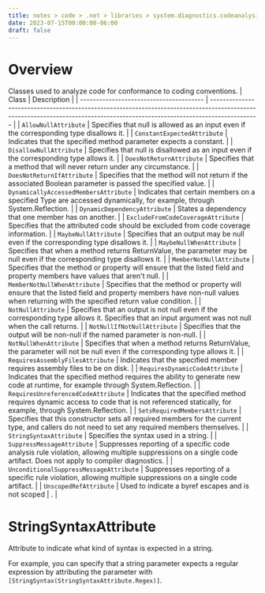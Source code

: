 ```yaml
---
title: notes > code > .net > libraries > system.diagnostics.codeanalysis
date: 2023-07-15T00:00:00-06:00
draft: false
---
```


# Overview
Classes used to analyze code for conformance to coding conventions.
| Class                                   | Description                                                                                                                                                                 |
| --------------------------------------- | --------------------------------------------------------------------------------------------------------------------------------------------------------------------------- |
| `AllowNullAttribute`                    | Specifies that null is allowed as an input even if the corresponding type disallows it.                                                                                     |
| `ConstantExpectedAttribute`             | Indicates that the specified method parameter expects a constant.                                                                                                           |
| `DisallowNullAttribute`                 | Specifies that null is disallowed as an input even if the corresponding type allows it.                                                                                     |
| `DoesNotReturnAttribute`                | Specifies that a method that will never return under any circumstance.                                                                                                      |
| `DoesNotReturnIfAttribute`              | Specifies that the method will not return if the associated Boolean parameter is passed the specified value.                                                                |
| `DynamicallyAccessedMembersAttribute`   | Indicates that certain members on a specified Type are accessed dynamically, for example, through System.Reflection.                                                        |
| `DynamicDependencyAttribute`            | States a dependency that one member has on another.                                                                                                                         |
| `ExcludeFromCodeCoverageAttribute`      | Specifies that the attributed code should be excluded from code coverage information.                                                                                       |
| `MaybeNullAttribute`                    | Specifies that an output may be null even if the corresponding type disallows it.                                                                                           |
| `MaybeNullWhenAttribute`                | Specifies that when a method returns ReturnValue, the parameter may be null even if the corresponding type disallows it.                                                    |
| `MemberNotNullAttribute`                | Specifies that the method or property will ensure that the listed field and property members have values that aren't null.                                                  |
| `MemberNotNullWhenAttribute`            | Specifies that the method or property will ensure that the listed field and property members have non-null values when returning with the specified return value condition. |
| `NotNullAttribute`                      | Specifies that an output is not null even if the corresponding type allows it. Specifies that an input argument was not null when the call returns.                         |
| `NotNullIfNotNullAttribute`             | Specifies that the output will be non-null if the named parameter is non-null.                                                                                              |
| `NotNullWhenAttribute`                  | Specifies that when a method returns ReturnValue, the parameter will not be null even if the corresponding type allows it.                                                  |
| `RequiresAssemblyFilesAttribute`        | Indicates that the specified member requires assembly files to be on disk.                                                                                                  |
| `RequiresDynamicCodeAttribute`          | Indicates that the specified method requires the ability to generate new code at runtime, for example through System.Reflection.                                            |
| `RequiresUnreferencedCodeAttribute`     | Indicates that the specified method requires dynamic access to code that is not referenced statically, for example, through System.Reflection.                              |
| `SetsRequiredMembersAttribute`          | Specifies that this constructor sets all required members for the current type, and callers do not need to set any required members themselves.                             |
| `StringSyntaxAttribute`                 | Specifies the syntax used in a string.                                                                                                                                      |
| `SuppressMessageAttribute`              | Suppresses reporting of a specific code analysis rule violation, allowing multiple suppressions on a single code artifact. Does not apply to compiler diagnostics.          |
| `UnconditionalSuppressMessageAttribute` | Suppresses reporting of a specific rule violation, allowing multiple suppressions on a single code artifact.                                                                |
| `UnscopedRefAttribute`                  | Used to indicate a byref escapes and is not scoped                                                                                                                          | . |

# StringSyntaxAttribute
Attribute to indicate what kind of syntax is expected in a string.

For example, you can specify that a string parameter expects a regular expression by attributing the parameter with `[StringSyntax(StringSyntaxAttribute.Regex)]`.

